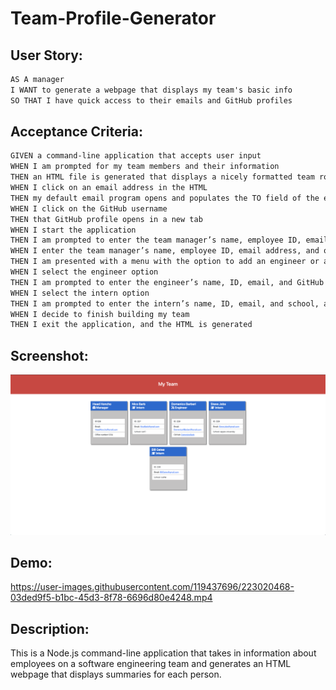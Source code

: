 # Team-Profile-Generator
## User Story:

```md
AS A manager
I WANT to generate a webpage that displays my team's basic info
SO THAT I have quick access to their emails and GitHub profiles
```


## Acceptance Criteria:

```md
GIVEN a command-line application that accepts user input
WHEN I am prompted for my team members and their information
THEN an HTML file is generated that displays a nicely formatted team roster based on user input
WHEN I click on an email address in the HTML
THEN my default email program opens and populates the TO field of the email with the address
WHEN I click on the GitHub username
THEN that GitHub profile opens in a new tab
WHEN I start the application
THEN I am prompted to enter the team manager’s name, employee ID, email address, and office number
WHEN I enter the team manager’s name, employee ID, email address, and office number
THEN I am presented with a menu with the option to add an engineer or an intern or to finish building my team
WHEN I select the engineer option
THEN I am prompted to enter the engineer’s name, ID, email, and GitHub username, and I am taken back to the menu
WHEN I select the intern option
THEN I am prompted to enter the intern’s name, ID, email, and school, and I am taken back to the menu
WHEN I decide to finish building my team
THEN I exit the application, and the HTML is generated
```

## Screenshot:
![Screenshot](assets/img/screenshot.png)

## Demo:
https://user-images.githubusercontent.com/119437696/223020468-03ded9f5-b1bc-45d3-8f78-6696d80e4248.mp4

## Description:
This is a Node.js command-line application that takes in information about employees on a software engineering team and generates an HTML webpage that displays summaries for each person.
